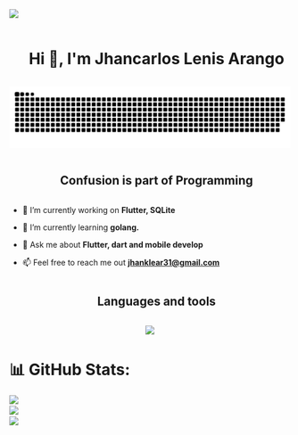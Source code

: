 
<!--horizontal divider(gradiant)-->
<img src="https://user-images.githubusercontent.com/73097560/115834477-dbab4500-a447-11eb-908a-139a6edaec5c.gif">

<!--h1 without bottom border-->
<div id="user-content-toc">
  <ul align="center">
    <summary><h1 style="display: inline-block">Hi 👋, I'm Jhancarlos Lenis Arango</h1></summary>
  </ul>
</div>

<!--- snake -->
<div align="center">
  <img  src="https://github.com/1999AZZAR/1999AZZAR/blob/readme/resources/img/grid-snake.svg"
       alt="snake" /></a>
</div>


<!--h2 without bottom border-->
<div id="user-content-toc">
  <ul align="center">
    <summary><h2 style="display: inline-block">Confusion is part of Programming</h2></summary>
  </ul>
</div>

<!--Intro start-->
- 🔭 I’m currently working on **Flutter, SQLite**

- 🌱 I’m currently learning **golang.**

- 💬 Ask me about **Flutter, dart and mobile develop**

- 📫 Feel free to reach me out **jhanklear31@gmail.com**
<!--Intro end-->

<!--h1 without bottom border-->
<div id="user-content-toc">
  <ul align="center">
    <summary><h2 style="display: inline-block">Languages and tools</h1></summary>
  </ul>
</div>

<p align="center">
  <a href="https://skillicons.dev">
    <img src="https://skillicons.dev/icons?i=dart,flutter,sqlite,firebase,git,vscode,androidstudio" />
  </a>
</p>

# 📊 GitHub Stats:
![](https://github-readme-stats.vercel.app/api?username=jhank31&theme=dark&hide_border=true&include_all_commits=false&count_private=false)<br/>
![](https://github-readme-streak-stats.herokuapp.com/?user=jhank31&theme=dark&hide_border=true)<br/>
![](https://github-readme-stats.vercel.app/api/top-langs/?username=jhank31&theme=dark&hide_border=true&include_all_commits=false&count_private=false&layout=compact)
